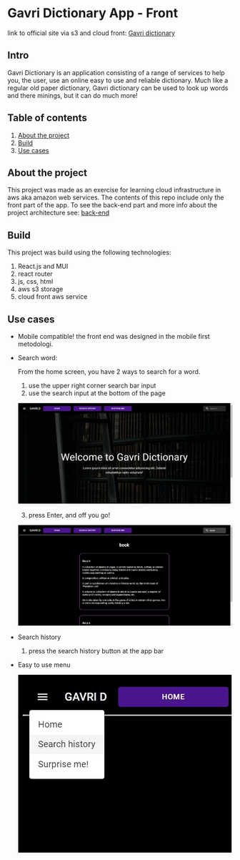 # Gavri Dictionary App - Front

link to official site via s3 and cloud front: [Gavri dictionary](https://d3iwjb8npp9uhz.cloudfront.net/)

## Intro

Gavri Dictionary is an application consisting of a range of services to help you, the user, use an online easy to use and reliable dictionary. Much like a regular old paper dictionary, Gavri dictionary can be used to look up words and there minings, but it can do much more!

## Table of contents

1. [About the project](#about-the-project)
2. [Build](#build)
3. [Use cases](#use-cases)

## About the project[](#about-the-project)

This project was made as an exercise for learning cloud infrastructure in aws aka amazon web services. The contents of this repo include only the front part of the app.
To see the back-end part and more info about the project architecture see: [back-end](https://github.com/gavriel44/aws-dictionary-back-end/tree/develop)

## Build[](#build)

This project was build using the following technologies:

1.  React.js and MUI
2.  react router
3.  js, css, html
4.  aws s3 storage
5.  cloud front aws service

## Use cases[](#use-cases)

- Mobile compatible!
  the front end was designed in the mobile first metodologi.
- Search word:

  From the home screen, you have 2 ways to search for a word.

  1. use the upper right corner search bar input
  2. use the search input at the bottom of the page

  ![home page photo](./pic/Home.jpg)

  3. press Enter, and off you go!

  ![a search output](./pic/Book.jpg)

- Search history
  1. press the search history button at the app bar
- Easy to use menu

  ![menu component](./pic/Menu.jpg)
